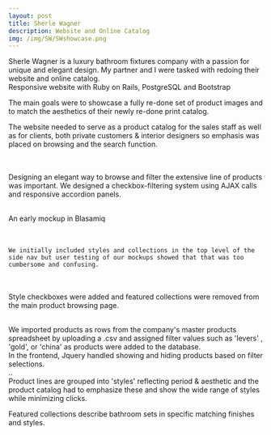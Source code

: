 ```yaml
---
layout: post
title: Sherle Wagner
description: Website and Online Catalog
img: /img/SW/SWshowcase.png
---
```





<div class="col three">
Sherle Wagner is a luxury bathroom fixtures company with a passion for unique and elegant design. My partner and I were tasked with redoing their website and online catalog.

<div class="img_row">
	<img class="col three" src="{{ site.baseurl }}/img/SW/SWshowwide.png" alt="" title="display showcase"/>
	
</div>
<div class="col three caption">
	Responsive website with Ruby on Rails, PostgreSQL and Bootstrap
</div>

The main goals were to showcase a fully re-done set of product images and to match the aesthetics of their newly re-done print catalog.

The website needed to serve as a product catalog for the sales staff as well as for clients, both private customers & interior designers so emphasis was placed on browsing and the search function. 

<br> <br>
Designing an elegant way to browse and filter the extensive line of products was important. 
We designed a checkbox-filtering system using AJAX calls and responsive accordion panels.

</div>


<div class="col two">
	<br>
	<img class="col three" src="{{ site.baseurl }}/img/SW/SW_Nav_2.jpg" alt="" title="mockup"/>
		<div class="col three caption">
	An early mockup in Blasamiq
	</div>
</div>

<div class="col one"> <br/><br>

	We initially included styles and collections in the top level of the side nav but user testing of our mockups showed that that was too cumbersome and confusing. 
<br><br>
	Style checkboxes were added and featured collections were removed from the main product browsing page.
</div>

<br/>
<div class="col three">
	We imported products as rows from the company's master products spreadsheet by uploading a .csv and assigned filter values such as 'levers' , 'gold', or 'china' as products were added to the database.
<br>
	In the frontend, Jquery handled showing and hiding products based on filter selections.
</div>
<div class="img_row">
	<img class="col three" src="{{ site.baseurl }}/img/SW/filterGif2.gif" alt="" title="filter gif"/>
	<div class="col three caption">
	..
	</div>
</div>
<div class="col three">
Product lines are grouped into 'styles' reflecting period & aesthetic and the product catalog had to emphasize these and show the wide range of styles while minimizing clicks. 

Featured collections describe bathroom sets in specific matching finishes and styles. 
</div>





<!-- <div class="img_row">
	<img class="col two" src="{{ site.baseurl }}/img/6.jpg" alt="" title="example image"/>
	<img class="col one" src="{{ site.baseurl }}/img/11.jpg" alt="" title="example image"/>
</div>
<div class="col three caption">
	You can also have artistically styled 2/3 + 1/3 images, like these.
</div>
 -->

<br/><br/><br/>


